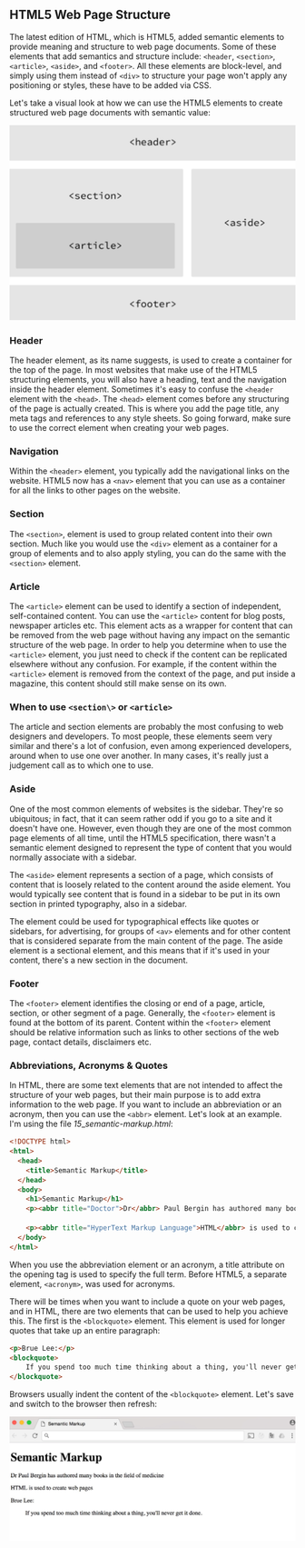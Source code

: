 HTML5 Web Page Structure 
-------------------------

The latest edition of HTML, which is HTML5, added semantic elements to
provide meaning and structure to web page documents. Some of these
elements that add semantics and structure include: `<header`,
`<section>`, `<article>`, `<aside>`, and
`<footer>`. All these elements are block-level, and simply using
them instead of `<div>` to structure your page won't apply any
positioning or styles, these have to be added via CSS.

Let's take a visual look at how we can use the HTML5 elements to create
structured web page documents with semantic value:

![](https://raw.githubusercontent.com/cagarweyne/html-css-files/master/images/media/image42.jpg)

### Header 

The header element, as its name suggests, is used to create a container
for the top of the page. In most websites that make use of the HTML5
structuring elements, you will also have a heading, text and the
navigation inside the header element. Sometimes it's easy to confuse the
`<header` element with the `<head>`. The `<head>`
element comes before any structuring of the page is actually created.
This is where you add the page title, any meta tags and references to
any style sheets. So going forward, make sure to use the correct element
when creating your web pages.

### Navigation 

Within the `<header>` element, you typically add the navigational
links on the website. HTML5 now has a `<nav>` element that you can
use as a container for all the links to other pages on the website.

### Section 

The `<section>`, element is used to group related content into
their own section. Much like you would use the `<div>` element as
a container for a group of elements and to also apply styling, you can
do the same with the `<section>` element.

### Article 

The `<article>` element can be used to identify a section of
independent, self-contained content. You can use the `<article>`
content for blog posts, newspaper articles etc. This element acts as a
wrapper for content that can be removed from the web page without having
any impact on the semantic structure of the web page. In order to help
you determine when to use the `<article>` element, you just need
to check if the content can be replicated elsewhere without any
confusion. For example, if the content within the `<article>`
element is removed from the context of the page, and put inside a
magazine, this content should still make sense on its own.

### When to use `<section\>` or `<article>` 

The article and section elements are probably the most confusing to web
designers and developers. To most people, these elements seem very
similar and there\'s a lot of confusion, even among experienced
developers, around when to use one over another. In many cases, it\'s
really just a judgement call as to which one to use.

### Aside 

One of the most common elements of websites is the sidebar. They\'re so
ubiquitous; in fact, that it can seem rather odd if you go to a site and
it doesn\'t have one. However, even though they are one of the most
common page elements of all time, until the HTML5 specification, there
wasn\'t a semantic element designed to represent the type of content
that you would normally associate with a sidebar.

The `<aside>` element represents a section of a page, which consists of
content that is loosely related to the content around the aside element.
You would typically see content that is found in a sidebar to be put in
its own section in printed typography, also in a sidebar.

The element could be used for typographical effects like quotes or
sidebars, for advertising, for groups of `<av>` elements and for
other content that is considered separate from the main content of the
page. The aside element is a sectional element, and this means that if
it\'s used in your content, there\'s a new section in the document.

### Footer 

The `<footer>` element identifies the closing or end of a page,
article, section, or other segment of a page. Generally, the
`<footer>` element is found at the bottom of its parent. Content
within the `<footer>` element should be relative information such as
links to other sections of the web page, contact details, disclaimers
etc.

### Abbreviations, Acronyms & Quotes 

In HTML, there are some text elements that are not intended to affect
the structure of your web pages, but their main purpose is to add extra
information to the web page. If you want to include an abbreviation or
an acronym, then you can use the `<abbr>` element. Let's look at
an example. I'm using the file *15*\_*semantic-markup.html*:

```html
<!DOCTYPE html>
<html>
  <head>
	<title>Semantic Markup</title>
  </head>
  <body>
	<h1>Semantic Markup</h1>
	<p><abbr title="Doctor">Dr</abbr> Paul Bergin has authored many books in the field of medicine</p>

	<p><abbr title="HyperText Markup Language">HTML</abbr> is used to create web pages</p>
  </body>
</html>
```

When you use the abbreviation element or an acronym, a title attribute
on the opening tag is used to specify the full term. Before HTML5, a
separate element, `<acronym>`, was used for acronyms.

There will be times when you want to include a quote on your web pages,
and in HTML, there are two elements that can be used to help you achieve
this. The first is the `<blockquote>` element. This element is
used for longer quotes that take up an entire paragraph:

```html
<p>Brue Lee:</p>
<blockquote>
    If you spend too much time thinking about a thing, you'll never get it done. 
</blockquote>
```

Browsers usually indent the content of the `<blockquote>` element.
Let's save and switch to the browser then refresh:

![](https://raw.githubusercontent.com/cagarweyne/html-css-files/master/images/media/image43.jpg)
